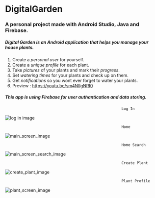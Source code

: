 # DigitalGarden
### A personal project made with **Android Studio**, **Java** and **Firebase**.

##### Digital Garden is an Android application that helps you manage your house plants.

1. Create a *personal user* for yourself.
2. Create a *unique profile* for each plant.
3. Take *pictures* of your plants and mark their *progress*.
4. Set *watering times* for your plants and check up on them.
5. Get *notifications* so you wont ever forget to water your plants.
6. Preview : https://youtu.be/sm4NIIgNRI0

##### **This app is using Firebase for user authantication and data storing.**

                                                         Log In
![log in image](https://i.ibb.co/cbWskGc/log-in.jpg)

                                                         Home
![main_screen_image](https://i.ibb.co/tDkCFd6/main.jpg)

                                                         Home Search
![main_screen_search_image](https://i.ibb.co/DGsyJyR/main-search.jpg)

                                                         Create Plant
![create_plant_image](https://i.ibb.co/PYsSXsn/Webp-net-resizeimage.jpg)

                                                         Plant Profile
![plant_screen_image](https://i.ibb.co/KK4TD6M/Webp-net-resizeimage.jpg)
